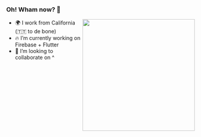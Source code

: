 ### Oh! Wham now? 👋
<img src="https://github.com/kroikie/kroikie/blob/master/flutterfire.png" align="right" width="300px"></img>

- 🌍 I work from California (🇹🇹 to de bone)
- 🔥 I’m currently working on Firebase + Flutter
- 👯 I’m looking to collaborate on ^
